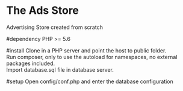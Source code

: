 # The Ads Store
Advertising Store created from scratch

#dependency
PHP >= 5.6

#install
Clone in a PHP server and point the host to public folder.  
Run composer, only to use the autoload for namespaces, no external packages included.  
Import database.sql file in database server.  

#setup
Open config/conf.php and enter the database configuration
